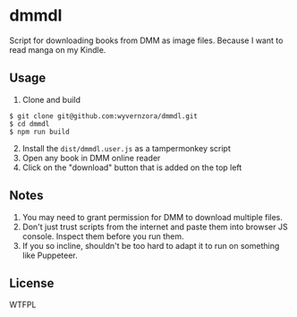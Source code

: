 # dmmdl

Script for downloading books from DMM as image files. Because I want to read manga on my Kindle.

## Usage

1. Clone and build

```
$ git clone git@github.com:wyvernzora/dmmdl.git
$ cd dmmdl
$ npm run build
```

2. Install the `dist/dmmdl.user.js` as a tampermonkey script
3. Open any book in DMM online reader
4. Click on the "download" button that is added on the top left

## Notes

1. You may need to grant permission for DMM to download multiple files.
2. Don't just trust scripts from the internet and paste them into browser JS console. Inspect them before you run them.
3. If you so incline, shouldn't be too hard to adapt it to run on something like Puppeteer.

## License

WTFPL

